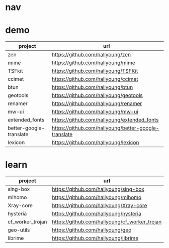 # nav

# demo

| project                 | url                                                  |
| ----------------------- | ---------------------------------------------------- |
| zen                     | https://github.com/hallyoung/zen                     |
| mime                    | https://github.com/hallyoung/mime                    |
| TSFkit                  | https://github.com/hallyoung/TSFKit                  |
| ccimet                  | https://github.com/hallyoung/ccimet                  |
| btun                    | https://github.com/hallyoung/btun                    |
| geotools                | https://github.com/hallyoung/geotools                |
| renamer                 | https://github.com/hallyoung/renamer                 |
| mw-ui                   | https://github.com/hallyoung/mw-ui                   |
| extended_fonts          | https://github.com/hallyoung/extended_fonts          |
| better-google-translate | https://github.com/hallyoung/better-google-translate |
| lexicon                 | https://github.com/hallyoung/lexicon                 |

# learn

| project          | url                                           |
| ---------------- | --------------------------------------------- |
| sing-box         | https://github.com/hallyoung/sing-box         |
| mihomo           | https://github.com/hallyoung/mihomo           |
| Xray-core        | https://github.com/hallyoung/Xray-core        |
| hysteria         | https://github.com/hallyoung/hysteria         |
| cf_worker_trojan | https://github.com/hallyoung/cf_worker_trojan |
| geo-utils        | https://github.com/hallyoung/geo              |
| librime          | https://github.com/hallyoung/librime          |
